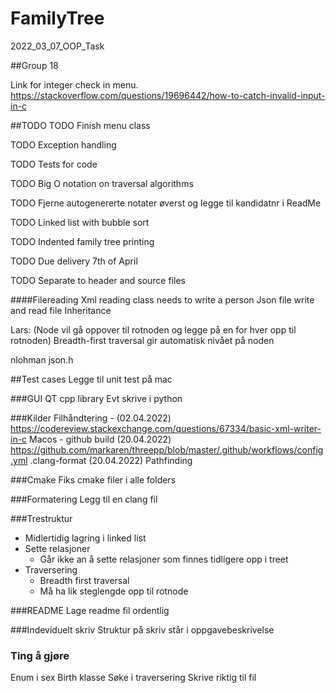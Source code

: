 # FamilyTree
2022_03_07_OOP_Task

##Group 18

Link for integer check in menu.
https://stackoverflow.com/questions/19696442/how-to-catch-invalid-input-in-c

##TODO
TODO Finish menu class

TODO Exception handling

TODO Tests for code

TODO Big O notation on traversal algorithms

TODO Fjerne autogenererte notater øverst og legge til kandidatnr i ReadMe

TODO Linked list with bubble sort

TODO Indented family tree printing

TODO Due delivery 7th of April

TODO Separate to header and source files

####Filereading
Xml reading class needs to write a person
Json file write and read file
Inheritance

Lars:
(Node vil gå oppover til rotnoden og legge på en for hver opp til rotnoden)
Breadth-first traversal gir automatisk nivået på noden

nlohman json.h

##Test cases
Legge til unit test på mac

###GUI
QT cpp library
Evt skrive i python

###Kilder
Filhåndtering - 
(02.04.2022)
https://codereview.stackexchange.com/questions/67334/basic-xml-writer-in-c
Macos - github build
(20.04.2022)
https://github.com/markaren/threepp/blob/master/.github/workflows/config.yml
.clang-format
(20.04.2022)
Pathfinding

###Cmake
Fiks cmake filer i alle folders

###Formatering
Legg til en clang fil

###Trestruktur 
- Midlertidig lagring i linked list
- Sette relasjoner
  - Går ikke an å sette relasjoner som finnes tidligere opp i treet
- Traversering
  - Breadth first traversal
  - Må ha lik steglengde opp til rotnode

###README 
Lage readme fil ordentlig

###Indeviduelt skriv
Struktur på skriv står i oppgavebeskrivelse

### Ting å gjøre
Enum i sex
Birth klasse
Søke i traversering
Skrive riktig til fil
